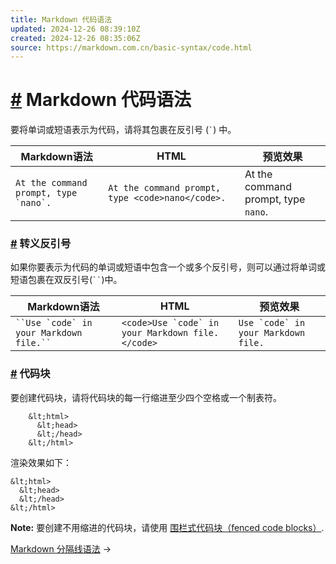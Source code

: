 ```yaml
---
title: Markdown 代码语法
updated: 2024-12-26 08:39:10Z
created: 2024-12-26 08:35:06Z
source: https://markdown.com.cn/basic-syntax/code.html
---
```


# [#](#markdown-代码语法) Markdown 代码语法

要将单词或短语表示为代码，请将其包裹在反引号 (`` ` ``) 中。

| Markdown语法 | HTML | 预览效果 |
| --- | --- | --- |
| ``At the command prompt, type `nano`.`` | `At the command prompt, type <code>nano</code>.` | At the command prompt, type `nano`. |

### [#](#转义反引号) 转义反引号

如果你要表示为代码的单词或短语中包含一个或多个反引号，则可以通过将单词或短语包裹在双反引号(` `` `)中。

| Markdown语法 | HTML | 预览效果 |
| --- | --- | --- |
| ``` ``Use `code` in your Markdown file.`` ``` | ``<code>Use `code` in your Markdown file.</code>`` | ``Use `code` in your Markdown file.`` |

### [#](#代码块) 代码块

要创建代码块，请将代码块的每一行缩进至少四个空格或一个制表符。

```text
    &lt;html>
      &lt;head>
      &lt;/head>
    &lt;/html>
```

渲染效果如下：

```text
&lt;html>
  &lt;head>
  &lt;/head>
&lt;/html>
```

**Note:** 要创建不用缩进的代码块，请使用 [围栏式代码块（fenced code blocks）](https://markdown.com.cn/extended-syntax/fenced-code-blocks.html).

[Markdown 分隔线语法](https://markdown.com.cn/basic-syntax/horizontal-rules.html) →